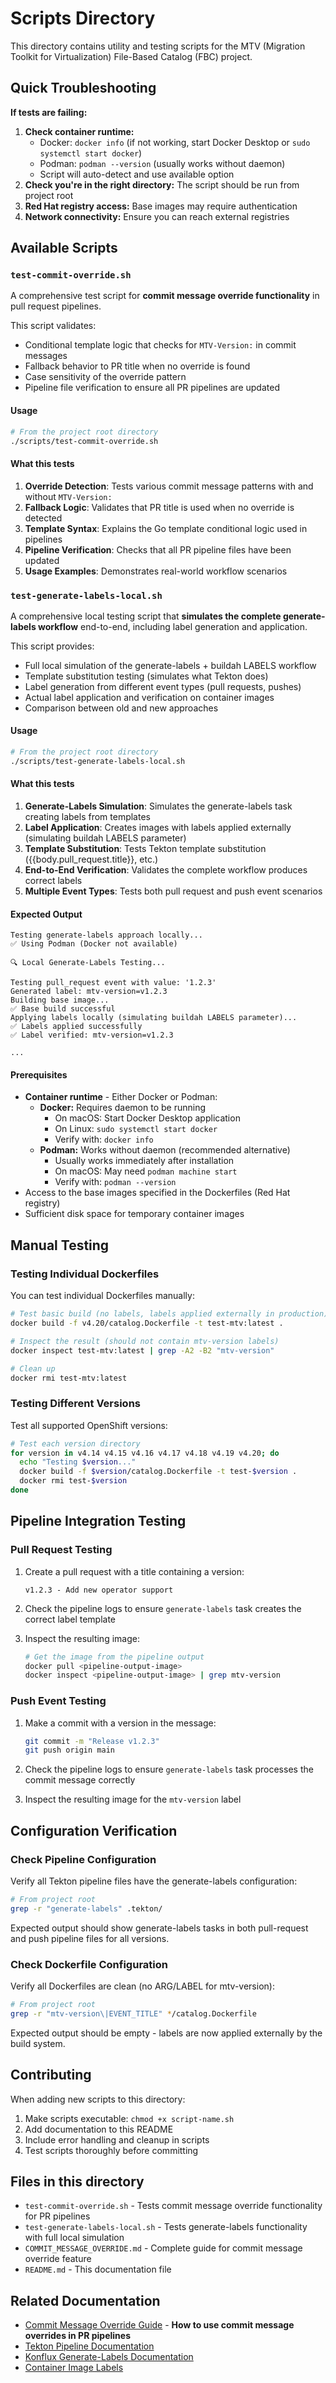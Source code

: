 # Scripts Directory

This directory contains utility and testing scripts for the MTV (Migration Toolkit for Virtualization) File-Based Catalog (FBC) project.

## Quick Troubleshooting

**If tests are failing:**

1. **Check container runtime:**
   - Docker: `docker info` (if not working, start Docker Desktop or `sudo systemctl start docker`)
   - Podman: `podman --version` (usually works without daemon)
   - Script will auto-detect and use available option
2. **Check you're in the right directory:** The script should be run from project root
3. **Red Hat registry access:** Base images may require authentication
4. **Network connectivity:** Ensure you can reach external registries

## Available Scripts

### `test-commit-override.sh`

A comprehensive test script for **commit message override functionality** in pull request pipelines.

This script validates:
- Conditional template logic that checks for `MTV-Version:` in commit messages
- Fallback behavior to PR title when no override is found
- Case sensitivity of the override pattern
- Pipeline file verification to ensure all PR pipelines are updated

#### Usage

```bash
# From the project root directory
./scripts/test-commit-override.sh
```

#### What this tests

1. **Override Detection**: Tests various commit message patterns with and without `MTV-Version:`
2. **Fallback Logic**: Validates that PR title is used when no override is detected
3. **Template Syntax**: Explains the Go template conditional logic used in pipelines
4. **Pipeline Verification**: Checks that all PR pipeline files have been updated
5. **Usage Examples**: Demonstrates real-world workflow scenarios

### `test-generate-labels-local.sh`

A comprehensive local testing script that **simulates the complete generate-labels workflow** end-to-end, including label generation and application.

This script provides:
- Full local simulation of the generate-labels + buildah LABELS workflow
- Template substitution testing (simulates what Tekton does)
- Label generation from different event types (pull requests, pushes)
- Actual label application and verification on container images
- Comparison between old and new approaches

#### Usage

```bash
# From the project root directory
./scripts/test-generate-labels-local.sh
```

#### What this tests

1. **Generate-Labels Simulation**: Simulates the generate-labels task creating labels from templates
2. **Label Application**: Creates images with labels applied externally (simulating buildah LABELS parameter)
3. **Template Substitution**: Tests Tekton template substitution ({{body.pull_request.title}}, etc.)
4. **End-to-End Verification**: Validates the complete workflow produces correct labels
5. **Multiple Event Types**: Tests both pull request and push event scenarios

#### Expected Output

```
Testing generate-labels approach locally...
✅ Using Podman (Docker not available)

🔍 Local Generate-Labels Testing...

Testing pull_request event with value: '1.2.3'
Generated label: mtv-version=v1.2.3
Building base image...
✅ Base build successful
Applying labels locally (simulating buildah LABELS parameter)...
✅ Labels applied successfully
✅ Label verified: mtv-version=v1.2.3

...
```

#### Prerequisites

- **Container runtime** - Either Docker or Podman:
  - **Docker:** Requires daemon to be running
    - On macOS: Start Docker Desktop application
    - On Linux: `sudo systemctl start docker`
    - Verify with: `docker info`
  - **Podman:** Works without daemon (recommended alternative)
    - Usually works immediately after installation
    - On macOS: May need `podman machine start`
    - Verify with: `podman --version`
- Access to the base images specified in the Dockerfiles (Red Hat registry)
- Sufficient disk space for temporary container images

## Manual Testing

### Testing Individual Dockerfiles

You can test individual Dockerfiles manually:

```bash
# Test basic build (no labels, labels applied externally in production)
docker build -f v4.20/catalog.Dockerfile -t test-mtv:latest .

# Inspect the result (should not contain mtv-version labels)
docker inspect test-mtv:latest | grep -A2 -B2 "mtv-version"

# Clean up
docker rmi test-mtv:latest
```

### Testing Different Versions

Test all supported OpenShift versions:

```bash
# Test each version directory
for version in v4.14 v4.15 v4.16 v4.17 v4.18 v4.19 v4.20; do
  echo "Testing $version..."
  docker build -f $version/catalog.Dockerfile -t test-$version .
  docker rmi test-$version
done
```

## Pipeline Integration Testing

### Pull Request Testing

1. Create a pull request with a title containing a version:
   ```
   v1.2.3 - Add new operator support
   ```

2. Check the pipeline logs to ensure `generate-labels` task creates the correct label template

3. Inspect the resulting image:
   ```bash
   # Get the image from the pipeline output
   docker pull <pipeline-output-image>
   docker inspect <pipeline-output-image> | grep mtv-version
   ```

### Push Event Testing

1. Make a commit with a version in the message:
   ```bash
   git commit -m "Release v1.2.3"
   git push origin main
   ```

2. Check the pipeline logs to ensure `generate-labels` task processes the commit message correctly

3. Inspect the resulting image for the `mtv-version` label

## Configuration Verification

### Check Pipeline Configuration

Verify all Tekton pipeline files have the generate-labels configuration:

```bash
# From project root
grep -r "generate-labels" .tekton/
```

Expected output should show generate-labels tasks in both pull-request and push pipeline files for all versions.

### Check Dockerfile Configuration

Verify all Dockerfiles are clean (no ARG/LABEL for mtv-version):

```bash
# From project root
grep -r "mtv-version\|EVENT_TITLE" */catalog.Dockerfile
```

Expected output should be empty - labels are now applied externally by the build system.

## Contributing

When adding new scripts to this directory:

1. Make scripts executable: `chmod +x script-name.sh`
2. Add documentation to this README
3. Include error handling and cleanup in scripts
4. Test scripts thoroughly before committing

## Files in this directory

- `test-commit-override.sh` - Tests commit message override functionality for PR pipelines
- `test-generate-labels-local.sh` - Tests generate-labels functionality with full local simulation
- `COMMIT_MESSAGE_OVERRIDE.md` - Complete guide for commit message override feature
- `README.md` - This documentation file

## Related Documentation

- [Commit Message Override Guide](COMMIT_MESSAGE_OVERRIDE.md) - **How to use commit message overrides in PR pipelines**
- [Tekton Pipeline Documentation](../.tekton/)
- [Konflux Generate-Labels Documentation](https://konflux-ci.dev/docs/building/labels-and-annotations/#generating-dynamic-labels-or-annotations)
- [Container Image Labels](https://docs.docker.com/engine/reference/builder/#label)